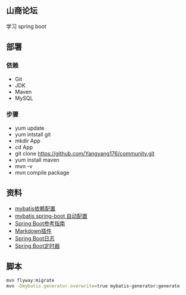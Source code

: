 ## 山商论坛
学习 spring boot
## 部署
### 依赖
- Git
- JDK
- Maven
- MySQL
### 步骤
- yum update
- yum intstall git
- mkdir App
- cd App
- git clone https://github.com/Yangyang176/community.git
- yum install maven
- mvn -v
- mvn compile package

## 资料
- [mybatis依赖配置](https://mybatis.org/mybatis-3/configuration.html#settings)
- [mybatis spring-boot 自动配置](http://mybatis.org/spring-boot-starter/mybatis-spring-boot-autoconfigure/)
- [Spring Boot参考指南](https://docs.spring.io/spring-boot/docs/2.0.0.RC1/reference/htmlsingle/)
- [Markdown插件](https://pandao.github.io/editor.md/)
- [Spring Boot日志](https://docs.spring.io/spring-boot/docs/current/reference/html/spring-boot-features.html#boot-features-logging)
- [Spring Boot定时器](https://spring.io/guides/gs/scheduling-tasks/)
## 脚本
```bash
mvn flyway:migrate
mvn -Dmybatis.generator.overwrite=true mybatis-generator:generate
```

